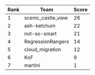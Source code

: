| Rank | Team | Score |
| --- | --- | --- |
|1|scenic_castle_view|26|
|2|ash-ketchum|22|
|3|not-so-smart|21|
|4|RegressionRangers|14|
|5|cloud_migration|12|
|6|KoF|9|
|7|martini|1|
